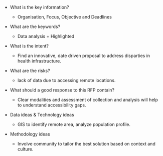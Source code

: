 * What is the key information?
   *  Organisation, Focus, Objective and Deadlines

* What are the keywords?
  * Data analysis + Highlighted

* What is the intent?
  * Find an innovative, date driven proposal to address disparties in health infrastructure.

* What are the risks?
  * lack of data due to accessing remote locations.

* What should a good response to this RFP contain?
  * Clear modalities and assessment of collection and analysis will help to understand accessibility gaps.
  
* Data ideas & Technology ideas
  * GIS to identify remote area, analyze population profile.

* Methodology ideas
  * Involve community to tailor the best solution based on context and culture.
